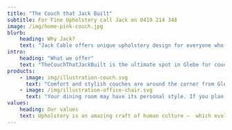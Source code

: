 ```yaml
---
title: "The Couch that Jack Built"
subtitle: For Fine Upholstery call Jack on 0419 214 348
image: /img/home-pink-couch.jpg
blurb:
    heading: Why Jack?
    text: "Jack Cable offers unique upholstery design for everyone who aspires to a new couch. Our attention to detail will ensure that your furniture is of the highest quality and will do everything in our power to assure your happiness. Let us create an inviting space with soft furnishings. All cushions and throw rugs available; with different sizes, shapes and textured cushions you will create a layered look for indoor living space and outdoor zone."
intro:
    heading: "What we offer"
    text: "TheCouchThatJackBuilt is the ultimate spot in Glebe for couch and chair lovers; we offer fine upholstery service; we may start discussing your ideas and giving advice on the best way to renovate your couch, chairs and create a cohesive look. A great way to start is layering new cushions that will enhance a contemporary look."
products:
    - image: img/illustration-couch.svg
      text: "Comfort and stylish couches are around the corner from Glebe Point road. Jack designs each couch with you to ensure an unique experience; you may have an existing couch with character that needs a finer fabric to bring it back to its glory days. There is no fit for all designs, we try to find the right balance with finest designer styles so that it will bring a new twist to our living room."
    - image: /img/illustration-office-chair.svg
      text: "Your dining room may have its personal style. If you plan on entertaining your guests around Christmas or the long holiday break, Jack will make sure your dining chair set is one to impress. A new design to shine a more elegant aesthetic is another alternative. Around your dining table or office space at home, we can create the right experience to keep you comfy through long. "
values:
    heading: Our values
    text: Upholstery is an amazing craft of human culture –  which evolved over centuries for padding and covering chairs, seats and sofas. We want to keep a tradition by using the best materials and fabrics, solid wood or webbed platform.
---
```


